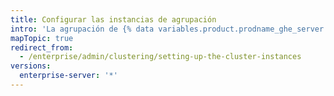 ```yaml
---
title: Configurar las instancias de agrupación
intro: 'La agrupación de {% data variables.product.prodname_ghe_server %} requiere que se establezcan y configuren múltiples instancias para que ejecuten los servicios de {% data variables.product.prodname_ghe_server %}.'
mapTopic: true
redirect_from:
  - /enterprise/admin/clustering/setting-up-the-cluster-instances
versions:
  enterprise-server: '*'
---
```


